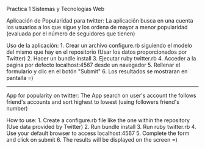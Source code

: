 Practica 1 Sistemas y Tecnologías Web

Aplicación de Popularidad para twitter: La aplicación busca en una cuenta los usuarios a los que sigue y los ordena de mayor a menor popularidad (evaluada por el número de seguidores que tienen)

Uso de la aplicación:
	1. Crear un archivo configure.rb siguiendo el modelo del mismo que hay en el repositorio (Usar los datos proporcionados por Twitter)
	2. Hacer un bundle install
	3. Ejecutar ruby twitter.rb
	4. Acceder a la pagina por defecto localhost:4567 desde un navegador
	5. Rellenar el formulario y clic en el botón "Submit"
	6. Los resultados se mostraran en pantalla =)
	
------------------------	
App for popularity on twitter: The App search on user's account the follows friend's accounts and sort highest to lowest (using followers friend's number)

How to use:
	1. Create a configure.rb file like the one within the repository (Use data provided by Twitter)
	2. Run bundle install
	3. Run ruby twitter.rb
	4. Use your default browser to access localhost:4567
	5. Complete the form and click on submit
	6. The results will be displayed on the screen =)
